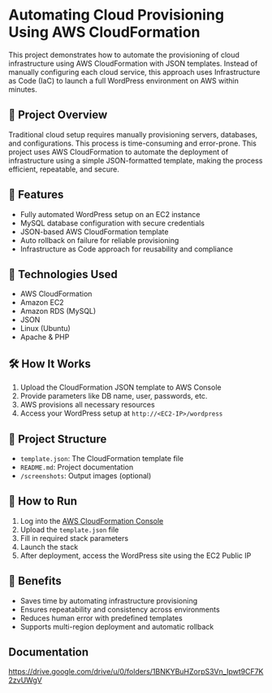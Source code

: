 # Automating Cloud Provisioning Using AWS CloudFormation

This project demonstrates how to automate the provisioning of cloud infrastructure using AWS CloudFormation with JSON templates. Instead of manually configuring each cloud service, this approach uses Infrastructure as Code (IaC) to launch a full WordPress environment on AWS within minutes.

## 📌 Project Overview

Traditional cloud setup requires manually provisioning servers, databases, and configurations. This process is time-consuming and error-prone. This project uses AWS CloudFormation to automate the deployment of infrastructure using a simple JSON-formatted template, making the process efficient, repeatable, and secure.

## 🚀 Features

- Fully automated WordPress setup on an EC2 instance
- MySQL database configuration with secure credentials
- JSON-based AWS CloudFormation template
- Auto rollback on failure for reliable provisioning
- Infrastructure as Code approach for reusability and compliance

## 🧰 Technologies Used

- AWS CloudFormation
- Amazon EC2
- Amazon RDS (MySQL)
- JSON
- Linux (Ubuntu)
- Apache & PHP

## 🛠️ How It Works

1. Upload the CloudFormation JSON template to AWS Console
2. Provide parameters like DB name, user, passwords, etc.
3. AWS provisions all necessary resources
4. Access your WordPress setup at `http://<EC2-IP>/wordpress`

## 📁 Project Structure

- `template.json`: The CloudFormation template file
- `README.md`: Project documentation
- `/screenshots`: Output images (optional)

## 📝 How to Run

1. Log into the [AWS CloudFormation Console](https://console.aws.amazon.com/cloudformation)
2. Upload the `template.json` file
3. Fill in required stack parameters
4. Launch the stack
5. After deployment, access the WordPress site using the EC2 Public IP

## 📌 Benefits

- Saves time by automating infrastructure provisioning
- Ensures repeatability and consistency across environments
- Reduces human error with predefined templates
- Supports multi-region deployment and automatic rollback

## Documentation
https://drive.google.com/drive/u/0/folders/1BNKYBuHZorpS3Vn_Ipwt9CF7K2zvUWgV



